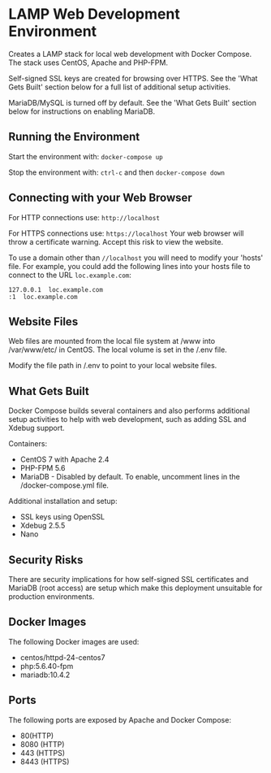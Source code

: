 # LAMP Web Development Environment
Creates a LAMP stack for local web development with Docker Compose. The stack uses CentOS, Apache and PHP-FPM.

Self-signed SSL keys are created for browsing over HTTPS. See the 'What Gets Built' section below for a full list of additional setup activities.

MariaDB/MySQL is turned off by default. See the 'What Gets Built' section below for instructions on enabling MariaDB.

## Running the Environment
Start the environment with:
`docker-compose up`

Stop the environment with:
`ctrl-c` and then `docker-compose down`

## Connecting with your Web Browser
For HTTP connections use:
`http://localhost`

For HTTPS connections use:
`https://localhost` Your web browser will throw a certificate warning. Accept this risk to view the website.

To use a domain other than `//localhost` you will need to modify your 'hosts' file. For example, you could add the following lines into your hosts file to connect to the URL `loc.example.com`:

```
127.0.0.1  loc.example.com
:1  loc.example.com
```

## Website Files
Web files are mounted from the local file system at /www into /var/www/etc/ in CentOS. The local volume is set in the /.env file.

Modify the file path in /.env to point to your local website files.

## What Gets Built

Docker Compose builds several containers and also performs additional setup activities to help with web development, such as adding SSL and Xdebug support.

Containers:
* CentOS 7 with Apache 2.4
* PHP-FPM 5.6
* MariaDB - Disabled by default. To enable, uncomment lines in the /docker-compose.yml file.

Additional installation and setup:
* SSL keys using OpenSSL
* Xdebug 2.5.5
* Nano

## Security Risks

There are security implications for how self-signed SSL certificates and MariaDB (root access) are setup which make this deployment unsuitable for production environments.

## Docker Images
The following Docker images are used:
* centos/httpd-24-centos7
* php:5.6.40-fpm
* mariadb:10.4.2

## Ports
The following ports are exposed by Apache and Docker Compose:
* 80(HTTP)
* 8080 (HTTP)
* 443 (HTTPS)
* 8443 (HTTPS)
